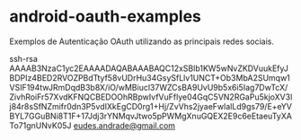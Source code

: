 # android-oauth-examples
Exemplos de Autenticação OAuth utilizando as principais redes sociais.

ssh-rsa AAAAB3NzaC1yc2EAAAADAQABAAABAQC12xSBlb1KW5wNvZKDVuukEfyJBDPIz4BED2RVOZPBdTtyf58vUDrHu34GsySfLlv1UNCT+Ob3MbA2SUmqw1VSIF194twJRmDqdB3b8X/iO/wMBiucl37WZCsBA9UvU9b5x6i5Iag7DwTcX/ZivhRoiFr57XvdKFNQCBEDOOhRBpwIvfVuFflye04GqC5VN2RGaPu5kjoXV3lj84r8sSfNZmifr0dn3P5vdIXkEgCD0rg1+Hj/ZvVhs2jyaeFwlalLd9gs79/E+eYVBYL7GGuBNi8T1F+17Jdj3rYNMqvJtwo5pPWMgXnuGQEX2E9c6eEtaeuTyXATo71gnUNvK05J eudes.andrade@gmail.com
